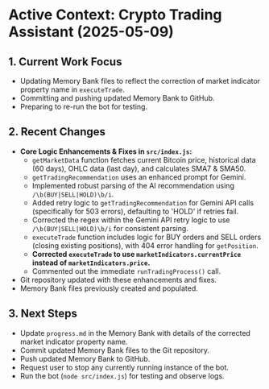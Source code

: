 # Active Context: Crypto Trading Assistant (2025-05-09)

## 1. Current Work Focus

- Updating Memory Bank files to reflect the correction of market indicator property name in `executeTrade`.
- Committing and pushing updated Memory Bank to GitHub.
- Preparing to re-run the bot for testing.

## 2. Recent Changes

- **Core Logic Enhancements & Fixes in `src/index.js`:**
    - `getMarketData` function fetches current Bitcoin price, historical data (60 days), OHLC data (last day), and calculates SMA7 & SMA50.
    - `getTradingRecommendation` uses an enhanced prompt for Gemini.
    - Implemented robust parsing of the AI recommendation using `/\b(BUY|SELL|HOLD)\b/i`.
    - Added retry logic to `getTradingRecommendation` for Gemini API calls (specifically for 503 errors), defaulting to 'HOLD' if retries fail.
    - Corrected the regex within the Gemini API retry logic to use `/\b(BUY|SELL|HOLD)\b/i` for consistent parsing.
    - `executeTrade` function includes logic for BUY orders and SELL orders (closing existing positions), with 404 error handling for `getPosition`.
    - **Corrected `executeTrade` to use `marketIndicators.currentPrice` instead of `marketIndicators.price`.**
    - Commented out the immediate `runTradingProcess()` call.
- Git repository updated with these enhancements and fixes.
- Memory Bank files previously created and populated.

## 3. Next Steps

- Update `progress.md` in the Memory Bank with details of the corrected market indicator property name.
- Commit updated Memory Bank files to the Git repository.
- Push updated Memory Bank to GitHub.
- Request user to stop any currently running instance of the bot.
- Run the bot (`node src/index.js`) for testing and observe logs.
